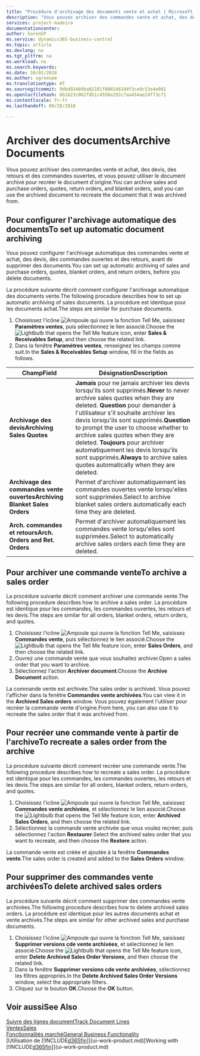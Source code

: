 ```yaml
---
title: "Procédure d'archivage des documents vente et achat | Microsoft Docs"
description: "Vous pouvez archiver des commandes vente et achat, des devis, des retours et des commandes ouvertes, et vous pouvez utiliser le document archivé pour recréer le document d'origine."
services: project-madeira
documentationcenter: 
author: SorenGP
ms.service: dynamics365-business-central
ms.topic: article
ms.devlang: na
ms.tgt_pltfrm: na
ms.workload: na
ms.search.keywords: 
ms.date: 10/01/2018
ms.author: sgroespe
ms.translationtype: HT
ms.sourcegitcommit: 9dbd92409ba02281f008246194f3ce0c53e4e001
ms.openlocfilehash: 6b1b23c062fdb1c4558a292c7aa454ae24ff3c71
ms.contentlocale: fr-fr
ms.lasthandoff: 09/28/2018

---
```

# <a name="archive-documents"></a><span data-ttu-id="1cdb7-103">Archiver des documents</span><span class="sxs-lookup"><span data-stu-id="1cdb7-103">Archive Documents</span></span>
<span data-ttu-id="1cdb7-104">Vous pouvez archiver des commandes vente et achat, des devis, des retours et des commandes ouvertes, et vous pouvez utiliser le document archivé pour recréer le document d'origine.</span><span class="sxs-lookup"><span data-stu-id="1cdb7-104">You can archive sales and purchase orders, quotes, return orders, and blanket orders, and you can use the archived document to recreate the document that it was archived from.</span></span>

## <a name="to-set-up-automatic-document-archiving"></a><span data-ttu-id="1cdb7-105">Pour configurer l'archivage automatique des documents</span><span class="sxs-lookup"><span data-stu-id="1cdb7-105">To set up automatic document archiving</span></span>  
<span data-ttu-id="1cdb7-106">Vous pouvez configurer l'archivage automatique des commandes vente et achat, des devis, des commandes ouvertes et des retours, avant de supprimer des documents.</span><span class="sxs-lookup"><span data-stu-id="1cdb7-106">You can set up automatic archiving of sales and purchase orders, quotes, blanket orders, and return orders, before you delete documents.</span></span>

<span data-ttu-id="1cdb7-107">La procédure suivante décrit comment configurer l'archivage automatique des documents vente.</span><span class="sxs-lookup"><span data-stu-id="1cdb7-107">The following procedure describes how to set up automatic archiving of sales documents.</span></span> <span data-ttu-id="1cdb7-108">La procédure est identique pour les documents achat.</span><span class="sxs-lookup"><span data-stu-id="1cdb7-108">The steps are similar for purchase documents.</span></span>
1.  <span data-ttu-id="1cdb7-109">Choisissez l'icône ![Ampoule qui ouvre la fonction Tell Me](media/ui-search/search_small.png "Dites-moi ce que vous voulez faire"), saisissez **Paramètres ventes**, puis sélectionnez le lien associé.</span><span class="sxs-lookup"><span data-stu-id="1cdb7-109">Choose the ![Lightbulb that opens the Tell Me feature](media/ui-search/search_small.png "Tell me what you want to do") icon, enter **Sales & Receivables Setup**, and then choose the related link.</span></span>
2. <span data-ttu-id="1cdb7-110">Dans la fenêtre **Paramètres ventes**, renseignez les champs comme suit.</span><span class="sxs-lookup"><span data-stu-id="1cdb7-110">In the **Sales & Receivables Setup** window, fill in the fields as follows.</span></span>

|<span data-ttu-id="1cdb7-111">Champ</span><span class="sxs-lookup"><span data-stu-id="1cdb7-111">Field</span></span>|<span data-ttu-id="1cdb7-112">Désignation</span><span class="sxs-lookup"><span data-stu-id="1cdb7-112">Description</span></span>|
|-----|-----------|
|<span data-ttu-id="1cdb7-113">**Archivage des devis**</span><span class="sxs-lookup"><span data-stu-id="1cdb7-113">**Archiving Sales Quotes**</span></span>|<span data-ttu-id="1cdb7-114">**Jamais** pour ne jamais archiver les devis lorsqu'ils sont supprimés.</span><span class="sxs-lookup"><span data-stu-id="1cdb7-114">**Never** to never archive sales quotes when they are deleted.</span></span> <span data-ttu-id="1cdb7-115">**Question** pour demander à l'utilisateur s'il souhaite archiver les devis lorsqu'ils sont supprimés.</span><span class="sxs-lookup"><span data-stu-id="1cdb7-115">**Question** to prompt the user to choose whether to archive sales quotes when they are deleted.</span></span> <span data-ttu-id="1cdb7-116">**Toujours** pour archiver automatiquement les devis lorsqu'ils sont supprimés.</span><span class="sxs-lookup"><span data-stu-id="1cdb7-116">**Always** to archive sales quotes automatically when they are deleted.</span></span>|
|<span data-ttu-id="1cdb7-117">**Archivage des commandes vente ouvertes**</span><span class="sxs-lookup"><span data-stu-id="1cdb7-117">**Archiving Blanket Sales Orders**</span></span>|<span data-ttu-id="1cdb7-118">Permet d'archiver automatiquement les commandes ouvertes vente lorsqu'elles sont supprimées.</span><span class="sxs-lookup"><span data-stu-id="1cdb7-118">Select to archive blanket sales orders automatically each time they are deleted.</span></span>|
|<span data-ttu-id="1cdb7-119">**Arch. commandes et retours**</span><span class="sxs-lookup"><span data-stu-id="1cdb7-119">**Arch. Orders and Ret. Orders**</span></span>|<span data-ttu-id="1cdb7-120">Permet d'archiver automatiquement les commandes vente lorsqu'elles sont supprimées.</span><span class="sxs-lookup"><span data-stu-id="1cdb7-120">Select to automatically archive sales orders each time they are deleted.</span></span>|

## <a name="to-archive-a-sales-order"></a><span data-ttu-id="1cdb7-121">Pour archiver une commande vente</span><span class="sxs-lookup"><span data-stu-id="1cdb7-121">To archive a sales order</span></span>
<span data-ttu-id="1cdb7-122">La procédure suivante décrit comment archiver une commande vente.</span><span class="sxs-lookup"><span data-stu-id="1cdb7-122">The following procedure describes how to archive a sales order.</span></span> <span data-ttu-id="1cdb7-123">La procédure est identique pour les commandes, les commandes ouvertes, les retours et les devis.</span><span class="sxs-lookup"><span data-stu-id="1cdb7-123">The steps are similar for all orders, blanket orders, return orders, and quotes.</span></span>

1.  <span data-ttu-id="1cdb7-124">Choisissez l'icône ![Ampoule qui ouvre la fonction Tell Me](media/ui-search/search_small.png "Dites-moi ce que vous voulez faire"), saisissez **Commandes vente**, puis sélectionnez le lien associé.</span><span class="sxs-lookup"><span data-stu-id="1cdb7-124">Choose the ![Lightbulb that opens the Tell Me feature](media/ui-search/search_small.png "Tell me what you want to do") icon, enter **Sales Orders**, and then choose the related link.</span></span>  
2.  <span data-ttu-id="1cdb7-125">Ouvrez une commande vente que vous souhaitez archiver.</span><span class="sxs-lookup"><span data-stu-id="1cdb7-125">Open a sales order that you want to archive.</span></span>  
3.  <span data-ttu-id="1cdb7-126">Sélectionnez l'action **Archiver document**.</span><span class="sxs-lookup"><span data-stu-id="1cdb7-126">Choose the **Archive Document** action.</span></span>

<span data-ttu-id="1cdb7-127">La commande vente est archivée.</span><span class="sxs-lookup"><span data-stu-id="1cdb7-127">The sales order is archived.</span></span> <span data-ttu-id="1cdb7-128">Vous pouvez l'afficher dans la fenêtre **Commandes vente archivées**.</span><span class="sxs-lookup"><span data-stu-id="1cdb7-128">You can view it in the **Archived Sales orders** window.</span></span> <span data-ttu-id="1cdb7-129">Vous pouvez également l'utiliser pour recréer la commande vente d'origine.</span><span class="sxs-lookup"><span data-stu-id="1cdb7-129">From here, you can also use it to recreate the sales order that it was archived from.</span></span>

## <a name="to-recreate-a-sales-order-from-the-archive"></a><span data-ttu-id="1cdb7-130">Pour recréer une commande vente à partir de l'archive</span><span class="sxs-lookup"><span data-stu-id="1cdb7-130">To recreate a sales order from the archive</span></span>
<span data-ttu-id="1cdb7-131">La procédure suivante décrit comment recréer une commande vente.</span><span class="sxs-lookup"><span data-stu-id="1cdb7-131">The following procedure describes how to recreate a sales order.</span></span> <span data-ttu-id="1cdb7-132">La procédure est identique pour les commandes, les commandes ouvertes, les retours et les devis.</span><span class="sxs-lookup"><span data-stu-id="1cdb7-132">The steps are similar for all orders, blanket orders, return orders, and quotes.</span></span>

1.  <span data-ttu-id="1cdb7-133">Choisissez l'icône ![Ampoule qui ouvre la fonction Tell Me](media/ui-search/search_small.png "Dites-moi ce que vous voulez faire"), saisissez **Commandes vente archivées**, et sélectionnez le lien associé.</span><span class="sxs-lookup"><span data-stu-id="1cdb7-133">Choose the ![Lightbulb that opens the Tell Me feature](media/ui-search/search_small.png "Tell me what you want to do") icon, enter **Archived Sales Orders**, and then choose the related link.</span></span>
2.  <span data-ttu-id="1cdb7-134">Sélectionnez la commande vente archivée que vous voulez recréer, puis sélectionnez l'action **Restaurer**.</span><span class="sxs-lookup"><span data-stu-id="1cdb7-134">Select the archived sales order that you want to recreate, and then choose the **Restore** action.</span></span>  

<span data-ttu-id="1cdb7-135">La commande vente est créée et ajoutée à la fenêtre **Commandes vente**.</span><span class="sxs-lookup"><span data-stu-id="1cdb7-135">The sales order is created and added to the **Sales Orders** window.</span></span>

## <a name="to-delete-archived-sales-orders"></a><span data-ttu-id="1cdb7-136">Pour supprimer des commandes vente archivées</span><span class="sxs-lookup"><span data-stu-id="1cdb7-136">To delete archived sales orders</span></span>
<span data-ttu-id="1cdb7-137">La procédure suivante décrit comment supprimer des commandes vente archivées.</span><span class="sxs-lookup"><span data-stu-id="1cdb7-137">The following procedure describes how to delete archived sales orders.</span></span> <span data-ttu-id="1cdb7-138">La procédure est identique pour les autres documents achat et vente archivés.</span><span class="sxs-lookup"><span data-stu-id="1cdb7-138">The steps are similar for other archived sales and purchase documents.</span></span>

1.  <span data-ttu-id="1cdb7-139">Choisissez l'icône ![Ampoule qui ouvre la fonction Tell Me](media/ui-search/search_small.png "Dites-moi ce que vous voulez faire"), saisissez **Supprimer versions cde vente archivées**, et sélectionnez le lien associé.</span><span class="sxs-lookup"><span data-stu-id="1cdb7-139">Choose the ![Lightbulb that opens the Tell Me feature](media/ui-search/search_small.png "Tell me what you want to do") icon, enter **Delete Archived Sales Order Versions**, and then choose the related link.</span></span>  
2.  <span data-ttu-id="1cdb7-140">Dans la fenêtre **Supprimer versions cde vente archivées**, sélectionnez les filtres appropriés.</span><span class="sxs-lookup"><span data-stu-id="1cdb7-140">In the **Delete Archived Sales Order Versions** window, select the appropriate filters.</span></span>  
3.  <span data-ttu-id="1cdb7-141">Cliquez sur le bouton **OK**.</span><span class="sxs-lookup"><span data-stu-id="1cdb7-141">Choose the **OK** button.</span></span>

## <a name="see-also"></a><span data-ttu-id="1cdb7-142">Voir aussi</span><span class="sxs-lookup"><span data-stu-id="1cdb7-142">See Also</span></span>
[<span data-ttu-id="1cdb7-143">Suivre des lignes document</span><span class="sxs-lookup"><span data-stu-id="1cdb7-143">Track Document Lines</span></span>](across-how-to-track-document-lines.md)  
[<span data-ttu-id="1cdb7-144">Ventes</span><span class="sxs-lookup"><span data-stu-id="1cdb7-144">Sales</span></span>](sales-manage-sales.md)  
[<span data-ttu-id="1cdb7-145">Fonctionnalités marché</span><span class="sxs-lookup"><span data-stu-id="1cdb7-145">General Business Functionality</span></span>](ui-across-business-areas.md)  
<span data-ttu-id="1cdb7-146">[Utilisation de [!INCLUDE[d365fin](includes/d365fin_md.md)]](ui-work-product.md)</span><span class="sxs-lookup"><span data-stu-id="1cdb7-146">[Working with [!INCLUDE[d365fin](includes/d365fin_md.md)]](ui-work-product.md)</span></span>

